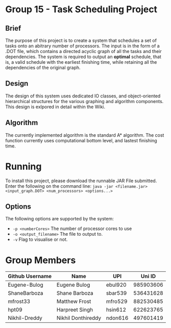# Group 15 - Task Scheduling Project

## Brief

The purpose of this project is to create a system that schedules a set of tasks onto an abitrary number of processors.
The input is in the form of a .DOT file, which contains a directed acyclic graph of all the tasks and their dependencies. 
The system is required to output an **optimal** schedule, that is, a valid schedule with the earliest finishing time, while retaining all the dependencies of the original graph.

## Design

The design of this system uses dedicated IO classes, and object-oriented hierarchical structures for the various graphing and algorithm components. This design is exlpored in detail within the Wiki.

## Algorithm
The currently implemented algorithm is the standard A* algorithm. The cost function currently uses computational bottom level, and
lastest finishing time.

# Running
To install this project, please download the runnable JAR File submitted.<br/> Enter the following on the command line: `java -jar <filename.jar> <input_graph.DOT> <num_processors> <options...>`

## Options
The following options are supported by the system: 
- `-p <numberCores>`       The number of processor cores to use
- `-o <output_filename>`   The file to output to.
- `-v`                     Flag to visualise or not.


# Group Members
| Github Username | Name | UPI | Uni ID |
| --------------- | ---- | --- | ------ |
| Eugene-Bulog | Eugene Bulog | ebul920 | 985903606 |
| ShaneBarboza | Shane Barboza | sbar539 | 536431628 |
| mfrost33 | Matthew Frost | mfro529 | 882530485 |
| hpt09 | Harpreet Singh | hsin612 | 622623765 |
| Nikhil-Dreddy | Nikhil Donthireddy | ndon616 | 497601419 |
